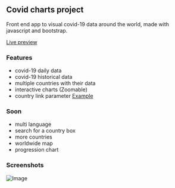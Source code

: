
## Covid charts project

Front end app to visual covid-19 data around the world, made with javascript and bootstrap.

[Live preview](https://gouiferda.github.io/covid-charts/)

### Features

- covid-19 daily data
- covid-19 historical data
- multiple countries with their data
- interactive charts (Zoomable)
- country link parameter [Example](https://gouiferda.github.io/covid-charts/?country=usa)

### Soon

- multi language
- search for a country box
- more countries
- worldwide map
- progression chart

### Screenshots

![Image](https://i.imgur.com/abbnZa4.png)

